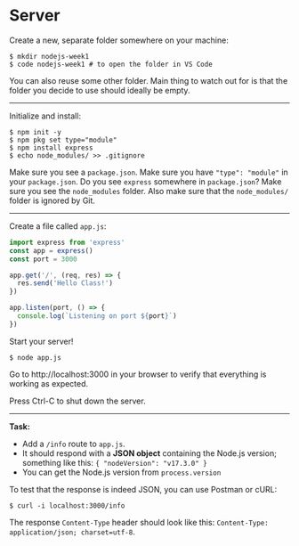 # Server

Create a new, separate folder somewhere on your machine:

    $ mkdir nodejs-week1
    $ code nodejs-week1 # to open the folder in VS Code

You can also reuse some other folder. Main thing to watch out for is that the folder you decide to use should ideally be empty.

---

Initialize and install:

    $ npm init -y
    $ npm pkg set type="module"
    $ npm install express
    $ echo node_modules/ >> .gitignore

Make sure you see a `package.json`.
Make sure you have `"type": "module"` in your `package.json`.
Do you see `express` somewhere in `package.json`?
Make sure you see the `node_modules` folder.
Also make sure that the `node_modules/` folder is ignored by Git.

---

Create a file called `app.js`:

```js
import express from 'express'
const app = express()
const port = 3000

app.get('/', (req, res) => {
  res.send('Hello Class!')
})

app.listen(port, () => {
  console.log(`Listening on port ${port}`)
})
```

Start your server!

    $ node app.js

Go to http://localhost:3000 in your browser to verify that everything is working as expected.

Press Ctrl-C to shut down the server.

---

**Task:**

- Add a `/info` route to `app.js`.
- It should respond with a **JSON object** containing the Node.js version; something like this: `{ "nodeVersion": "v17.3.0" }`
- You can get the Node.js version from `process.version`

To test that the response is indeed JSON, you can use Postman or cURL:

    $ curl -i localhost:3000/info

The response `Content-Type` header should look like this: `Content-Type: application/json; charset=utf-8`.
